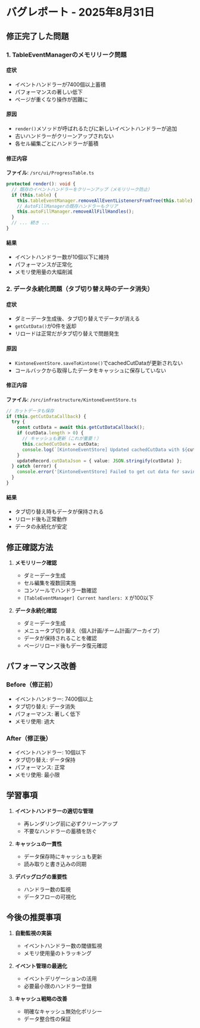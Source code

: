 # バグレポート - 2025年8月31日

## 修正完了した問題

### 1. TableEventManagerのメモリリーク問題

#### 症状
- イベントハンドラーが7400個以上蓄積
- パフォーマンスの著しい低下
- ページが重くなり操作が困難に

#### 原因
- `render()`メソッドが呼ばれるたびに新しいイベントハンドラーが追加
- 古いハンドラーがクリーンアップされない
- 各セル編集ごとにハンドラーが蓄積

#### 修正内容
**ファイル**: `/src/ui/ProgressTable.ts`
```typescript
protected render(): void {
  // 既存のイベントハンドラーをクリーンアップ（メモリリーク防止）
  if (this.table) {
    this.tableEventManager.removeAllEventListenersFromTree(this.table);
    // AutoFillManagerの既存ハンドラーもクリア
    this.autoFillManager.removeAllFillHandles();
  }
  // ... 続き ...
}
```

#### 結果
- イベントハンドラー数が10個以下に維持
- パフォーマンスが正常化
- メモリ使用量の大幅削減

### 2. データ永続化問題（タブ切り替え時のデータ消失）

#### 症状
- ダミーデータ生成後、タブ切り替えでデータが消える
- `getCutData()`が0件を返却
- リロードは正常だがタブ切り替えで問題発生

#### 原因
- `KintoneEventStore.saveToKintone()`でcachedCutDataが更新されない
- コールバックから取得したデータをキャッシュに保存していない

#### 修正内容
**ファイル**: `/src/infrastructure/KintoneEventStore.ts`
```typescript
// カットデータも保存
if (this.getCutDataCallback) {
  try {
    const cutData = await this.getCutDataCallback();
    if (cutData.length > 0) {
      // キャッシュも更新（これが重要！）
      this.cachedCutData = cutData;
      console.log(`[KintoneEventStore] Updated cachedCutData with ${cutData.length} cuts`);
    }
    updateRecord.cutDataJson = { value: JSON.stringify(cutData) };
  } catch (error) {
    console.error('[KintoneEventStore] Failed to get cut data for saving:', error);
  }
}
```

#### 結果
- タブ切り替え時もデータが保持される
- リロード後も正常動作
- データの永続化が安定

## 修正確認方法

1. **メモリリーク確認**
   - ダミーデータ生成
   - セル編集を複数回実施
   - コンソールでハンドラー数確認
   - `[TableEventManager] Current handlers: X` が100以下

2. **データ永続化確認**
   - ダミーデータ生成
   - メニュータブ切り替え（個人計画/チーム計画/アーカイブ）
   - データが保持されることを確認
   - ページリロード後もデータ復元確認

## パフォーマンス改善

### Before（修正前）
- イベントハンドラー: 7400個以上
- タブ切り替え: データ消失
- パフォーマンス: 著しく低下
- メモリ使用: 過大

### After（修正後）
- イベントハンドラー: 10個以下
- タブ切り替え: データ保持
- パフォーマンス: 正常
- メモリ使用: 最小限

## 学習事項

1. **イベントハンドラーの適切な管理**
   - 再レンダリング前に必ずクリーンアップ
   - 不要なハンドラーの蓄積を防ぐ

2. **キャッシュの一貫性**
   - データ保存時にキャッシュも更新
   - 読み取りと書き込みの同期

3. **デバッグログの重要性**
   - ハンドラー数の監視
   - データフローの可視化

## 今後の推奨事項

1. **自動監視の実装**
   - イベントハンドラー数の閾値監視
   - メモリ使用量のトラッキング

2. **イベント管理の最適化**
   - イベントデリゲーションの活用
   - 必要最小限のハンドラー登録

3. **キャッシュ戦略の改善**
   - 明確なキャッシュ無効化ポリシー
   - データ整合性の保証